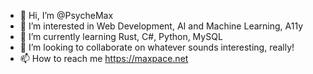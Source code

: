 - 👋 Hi, I’m @PsycheMax
- 👀 I’m interested in Web Development, AI and Machine Learning, A11y
- 🌱 I’m currently learning Rust, C#, Python, MySQL
- 💞️ I’m looking to collaborate on whatever sounds interesting, really!
- 📫 How to reach me https://maxpace.net

<!---
PsycheMax/PsycheMax is a ✨ special ✨ repository because its `README.md` (this file) appears on your GitHub profile.
You can click the Preview link to take a look at your changes.
--->
